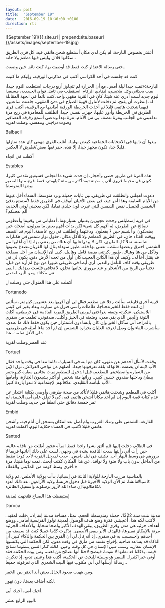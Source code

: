```yaml
---
layout: post
title:  "September 19"
date:   2016-09-19 10:36:00 +0100
direction: rtl
---
```


![September 19]({{ site.url | prepend:site.baseurl }}/assets/images/september-19.jpg)

أعتذر بخصوص البارحة، لم يكن لدي مكان أستطيع شحن هاتفي فيه، كل قرى الطريق سكانها قلائل وليس فيها مطعم ولا حانة..

حتى رسالة الاعتذار كنت فقط قد أوصيت بها، كنت نائما حين وضعت..

كنت قد جلست في أحد الكراسي أكتب في مذكرتي الورقية، وإليكم ما كتبت

البارحة:«نمت جيدا ليلة أمس، مع أن الحرارة لم تتجاوز أربع درجات استطعت النوم جيدا، نمت بحذائي وكل ملابسي، لتفادي الزكام. اسيقظت في كامل قواي الجسدية، مستعدا ليوم جديد لست أدري عنه شيئا. كان في القرية مقهى واحد، كنت نائما في الجهة المقابلة له، إنتظرت أن يفتح، ثم دخلت لأتناول قهوة الصباح في دفئ المقهى، جلست ساعتين، فيهما شحنت هاتفي قليلا ثم أخذت الخريطة الورقية أطابقها مع الرقمية، أكتب قرى الطريق في الخريطة وأدور عليها، جهزت نفسي جيدا، انطلقت للمغامرة في ريح مرة تداعبني من الجانب ومرة تعصف بي من الأمام، مرة تهدأ وتدعني أسمع زقزقة العصافير وصوت دراجتي وتنفسي. وصلت لقرية

Balbacil

يبدوا أن نائبها في الانتخابات الجماعية كبعض نوابنا.. أغلب القرى مهمى كان عدد منازلها قليلا جدا، تكون مجهز جيدا، إلا هذه، *حفر فيها بعض الطريق* لا العكس.

أكملت في اتجاه

Estables

هذه المرة في طريق حصى وأحجار، إن حدث شيء ما لعجلتي فسيعيق تقدمي كثيرا، كوني في محيط قروي أقرب مدينة تبعد أكثر من مئة كيلومتر، فقط قرى منها الصغير ومنها المتوسط.

دعوت لعجلتي وانطلقت في طريقي،بين غابات جميلة وبرد متوسط، السماء أقل غيوما من الأيام السابقة وهذا أمر جيد، في بعض الأحيان أتوقف في الطريق فقط لأستمتع بدفئ الشمس الجميل. نفس الشمس للتي غيرت لون جلدي تماما، لكن يعجبني لوني الجديد، ألم يعجبكم؟

في قرية إسطبلس وجدت عجوزين يعتنيان بسيارتهما، أعطياني من وقتهما وأعطوني نصائح عن الطريق، لم أفهم كل شيء لكن بدأت أفهم بعض ما يقولون، أضحك حين يضحكون، و أبتسم حين لا يفعلون. ودعتهما وانطلقت في ريح عاصفة. اليوم قد انتصف ووقت الغذاء حان، في الطريق لامطعم ولا للأكل مكان، حقول نوار شمس في هكتارات شاسعة، تملأ كل الطريق، لكن لا يبدوا عليها أن هناك من يعتني بها، إذ أن أغلبها من الشمس احترق وبعضها سقط.. تعتني بها فقط طيور سوداء يقال لها الغربان،تصدع بصوتها وتأكل من هنا وهناك، طيور ذكرتني بقصة قابيل وهابيل، كيف أن الإنسان من أجل مصلحة قد يقتل أخا له.. وكيف أن هذا الكائن العجيب كان أول من تحت الأرض دفن، يكون لي في طريقي وقت كاف للتأمل والتدبر. أرى أيضا في طريقي طيورا من نوع لم أره من قبل، تختبأ من الريح بين الأشجار و عند مروري بجانبها تحلق، لا تخافي فلست بمؤذيك.. ابقي في مكانك ومن البرد احتمي..

أكملت على هذا المنوال حتى وصلت ل

Tortanedo

قرية أخرى فارغة، سألت رجلا عن مطعم فقال لي أن أقربها بعد عشرين كيلومتر، سألني إن كنت فقط للخبز محتاجا، طأطأت رأسي فنزل من سيارته وعاد بخبز في كيس ابلاستيكي، شكرته وتبعته بدراجتي ليريني الطريق للقرية القادمة في خريطتي، أكلت التونة والجبن الذي بقي معي، وضعته في الخيز وأكلت، صدقوني، تعلمت من سفري بالدراجة أني سآكل الخبز وإن كان يابسا دون اشمئزاز حين يكون فقط ذلك ما عندي، سأشرب الماء وإن وصل لدرجة الغليان بحرارة الشمس إن لم أجد ماءا أملئه في طريقي، على الأقل تعلمت هذا..

عند العصر وصلت لقرية

Tortuel

وقفت لأسأل أحدهم عن مقهى، كان مع ابنه في السيارة، تكلما معا في وقت واحد فقال الأب لابنه أن يصمت، قالها له بلغة تعرفونها جيدا.. أصلهم من نواحي العرائش، نزل الإبن من السيارة واصطحبني للمطعم، قبل الدخول للمطعم مرت بجانبي سيارة كبيرةتمر ببطئ وداخلها صندوق خشبي كبير.. ورائها مئة شخص أو أكثر يشيعون الجنازة، وأمامها الأب بلباسه التقليدي، علاقاتهم الإجتماعية لا تبدوا باردة كثيرا..

أكلت في المطعم وشحنت هاتفي قليلا لأتأكد من صحة طريقي وأوصي بكتابة اعتذار عن عدم كتابة قصة اليوم إن لم أجد مكانا أشحن هاتفي فيه، كي لا تقلق علي أمي الحبيبة، لم تمر خمسة دقائق حتى انطفأ من جديد، وصلت لقرية

Embid

الفارغة، الشمس على وشك الغروب ولم أصل بعد لمكان يستحق أن أنام فيه، وأشحن هاتفي قليلا لأكتب في المساء حكاية اليوم، أكملت لقرية

Santed

في الظلام، دخلت إليها فلم ألتق بشرا واحدا فقط امرأة عجوز أطلت من نافذة عالية، حين رأت أني رأيتها سدت النافذة بشدة في وجهي، لست على ذلك أعاتبها فربما لا يزورهم في وسط النهار أحد، فكيف في ليل دامس.. عدت لمدخل القرية لأجد كوخا نظيفا من الداخل بدون باب ولا ضوء ولا نوافذ، عن هذا المكان ككنت أبحث، نمت نوما هنيئا، مرة أخرى وسط كومة من الملابس والغطاء.»

بالمناسبة مررت البارحة للولاية الثالثة في إسبانيا، بدأت بولاية الأندلس، ثم ولاية كاسيالامانشا، ثم الآن الولاية الأخيرة قبل دخول فرنسا، ولاية الأراغون. بعد ذلك أعود لكاطالونيا إن شاء الله لأزور برشلونة وأستقيل الطائرة.

إستيقظت هذا الصباح فاتجهت لمدينة

Daroca

مدينة بنيت سنة 1322، جميلة ومتوسطة الحجم، يمثل مساحة مدينة إيفران، دخلت لمقهى لأكتب لكم هذا، أعجبتني فكرة وضع هدف الوصول لمدينة تولوز الفرنسية أمامي، ووضع أهداف جزئية هي مدن وقرى الطريق، يبقى الهدف الأكبر واضحا متجايا، والأهداف الجزئية مرنة بالإمكان تغييرها، فالهدف الأبر يبقى الأسمى.. تذكرت كلاما جميلا كنت قد سمعته من أحدهم وأحسست به في سفري، إذ أنه قال لي أن الفرق بين الحكمة والذكاء كبير، أن الذكاء قد يساعد صاحبه بإخراج نفسه من مأزق في وقت معين، لكن الحكمة التي يكتسبها الإنسان بتجاربه وسنه، تعين الإنسان في كل وقت وحين، لذلك كبار السن يعطوننا نصائح قيمة، بذكائنا قد نظنها لا تفيدنا، فيتضح لاحقا أنها نصائح من ذهب، ومن يوت الحكمة فقد أوتي خيرا كثيرا.. السفر هو وسيلة للبحث عن الحكمة، أكتب هذا وعيني تدمع، إذ تذكرت رسالة أرسلها لي أبي مكتوب فيها البيت الشعري الذي تعرفونه جميعا..

ومن يتهيب صعود الجبال يعش أبد الدهر بين الحفر.

لكنه أضاف بعدها، دون تهور.

أحبك أمي، أحبك أبي.

اليوم الرابع عشر.